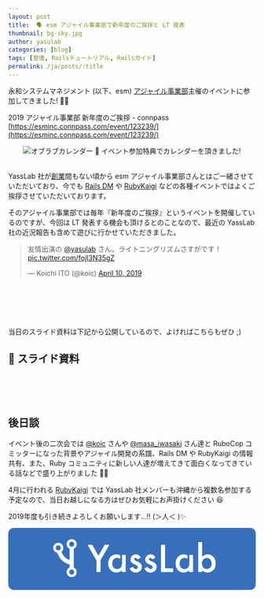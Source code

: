 ```yaml
---
layout: post
title:  🗣 esm アジャイル事業部で新年度のご挨拶と LT 発表
thumbnail: bg-sky.jpg
author: yasulab
categories: [blog]
tags: [登壇, Railsチュートリアル, Railsガイド]
permalink: /ja/posts/:title
---
```


永和システムマネジメント (以下、esm) [アジャイル事業部](https://agile.esm.co.jp/)主催のイベントに参加してきました! 🏃💨

2019 アジャイル事業部 新年度のご挨拶 - connpass
[https://esminc.connpass.com/event/123239/](https://esminc.connpass.com/event/123239/)

<div style="text-align:center">
  <img alt="オブラブカレンダー" src="https://i.gyazo.com/f24b25bfb6d8e6cc41ae8ee0d7790fa5.jpg" />
  📅 イベント参加特典でカレンダーを頂きました!<br><br>
</div>

YassLab 社が[創業](https://yasslab.jp/ja/works#story)間もない頃から esm アジャイル事業部さんとはご一緒させていただいており、今でも [Rails DM](https://yasslab.jp/ja/posts/no-code-reviews-at-railsdm-2019) や [RubyKaigi](https://yasslab.jp/ja/posts/rubykaigi-2019-sponsorship) などの各種イベントではよくご挨拶させていただいております。

そのアジャイル事業部では毎年『新年度のご挨拶』というイベントを開催しているのですが、今回は LT 発表する機会も頂けるとのことなので、最近の YassLab 社の近況報告も含めて遊びに行かせていただきました。

<div style="margin-bottom: 100px;">
<blockquote class="twitter-tweet" data-partner="tweetdeck"><p lang="ja" dir="ltr">友情出演の <a href="https://twitter.com/yasulab?ref_src=twsrc%5Etfw">@yasulab</a> さん。ライトニングリズムさすがです！ <a href="https://t.co/fojI3N35gZ">pic.twitter.com/fojI3N35gZ</a></p>&mdash; Koichi ITO (@koic) <a href="https://twitter.com/koic/status/1115946432316432384?ref_src=twsrc%5Etfw">April 10, 2019</a></blockquote>
<script async src="https://platform.twitter.com/widgets.js" charset="utf-8"></script>
</div>

当日のスライド資料は下記から公開しているので、よければこちらもぜひ ;)

## 📜 スライド資料

<div style="margin-bottom: 100px;">
  <script async class="speakerdeck-embed" data-id="30289234a2f743b6b2827602cfbc5991" data-ratio="1.33333333333333" src="//speakerdeck.com/assets/embed.js"></script>
</div>

## 後日談

イベント後の二次会では [@koic](https://twitter.com/koic) さんや [@masa_iwasaki](https://twitter.com/masa_iwasaki) さん達と RuboCop コミッターになった背景やアジャイル開発の系譜、Rails DM や RubyKaigi の情報共有、また、Ruby コミュニティに新しい人達が増えてきて面白くなってきている話などで盛り上がりました 💎✨

4月に行われる [RubyKaigi](https://rubykaigi.org/2019) では YassLab 社メンバーも沖縄から複数名参加する予定なので、当日お越しになる方はぜひお気軽にお声掛けください 😆

2019年度も引き続きよろしくお願いします...!! (＞人＜ )✨

[![YassLab Inc.](/img/logos/800x200.png)](/)


